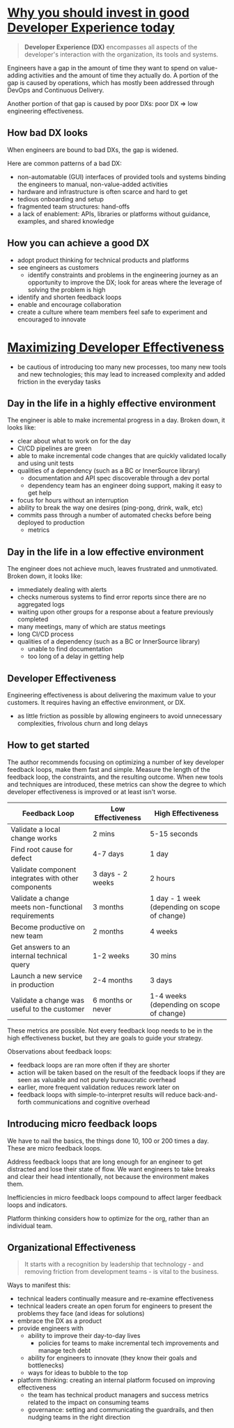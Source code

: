 # [Why you should invest in good Developer Experience today](https://www.thoughtworks.com/insights/blog/why-you-should-invest-good-developer-experience-today)

> __Developer Experience (DX)__ encompasses all aspects of the developer's interaction with the organization, its tools and systems.

Engineers have a gap in the amount of time they want to spend on value-adding activities and the amount of time they actually do.
A portion of the gap is caused by operations, which has mostly been addressed through DevOps and Continuous Delivery.

Another portion of that gap is caused by poor DXs: poor DX => low engineering effectiveness.


## How bad DX looks
When engineers are bound to bad DXs, the gap is widened.

Here are common patterns of a bad DX:
- non-automatable (GUI) interfaces of provided tools and systems binding the engineers to manual, non-value-added activities
- hardware and infrastructure is often scarce and hard to get
- tedious onboarding and setup
- fragmented team structures: hand-offs
- a lack of enablement: APIs, libraries or platforms without guidance, examples, and shared knowledge


## How you can achieve a good DX
- adopt product thinking for technical products and platforms
- see engineers as customers
  - identify constraints and problems in the engineering journey as an opportunity to improve the DX; look for areas where the leverage of solving the problem is high
- identify and shorten feedback loops
- enable and encourage collaboration
- create a culture where team members feel safe to experiment and encouraged to innovate


# [Maximizing Developer Effectiveness](https://martinfowler.com/articles/developer-effectiveness.html)
- be cautious of introducing too many new processes, too many new tools and new technologies; this may lead to increased complexity and added friction in the everyday tasks

## Day in the life in a highly effective environment
The engineer is able to make incremental progress in a day.
Broken down, it looks like:
- clear about what to work on for the day
- CI/CD pipelines are green
- able to make incremental code changes that are quickly validated locally and using unit tests
- qualities of a dependency (such as a BC or InnerSource library)
  - documentation and API spec discoverable through a dev portal
  - dependency team has an engineer doing support, making it easy to get help
- focus for hours without an interruption
- ability to break the way one desires (ping-pong, drink, walk, etc)
- commits pass through a number of automated checks before being deployed to production
  - metrics

## Day in the life in a low effective environment
The engineer does not achieve much, leaves frustrated and unmotivated.
Broken down, it looks like:
- immediately dealing with alerts
- checks numerous systems to find error reports since there are no aggregated logs
- waiting upon other groups for a response about a feature previously completed
- many meetings, many of which are status meetings
- long CI/CD process
- qualities of a dependency (such as a BC or InnerSource library)
  - unable to find documentation
  - too long of a delay in getting help

## Developer Effectiveness
Engineering effectiveness is about delivering the maximum value to your customers.
It requires having an effective environment, or DX.
- as little friction as possible by allowing engineers to avoid unnecessary complexities, frivolous churn and long delays

## How to get started
The author recommends focusing on optimizing a number of key developer feedback loops, make them fast and simple.
Measure the length of the feedback loop, the constraints, and the resulting outcome.
When new tools and techniques are introduced, these metrics can show the degree to which developer effectiveness is improved or at least isn't worse.

| Feedback Loop | Low Effectiveness | High Effectiveness |
| --- | --- | --- |
| Validate a local change works | 2 mins | 5-15 seconds |
| Find root cause for defect | 4-7 days | 1 day |
| Validate component integrates with other components | 3 days - 2 weeks | 2 hours |
| Validate a change meets non-functional requirements | 3 months | 1 day - 1 week (depending on scope of change) |
| Become productive on new team | 2 months | 4 weeks |
| Get answers to an internal technical query | 1-2 weeks | 30 mins |
| Launch a new service in production | 2-4 months | 3 days |
| Validate a change was useful to the customer | 6 months or never | 1-4 weeks (depending on scope of change) |

These metrics are possible.
Not every feedback loop needs to be in the high effectiveness bucket, but they are goals to guide your strategy.

Observations about feedback loops:
- feedback loops are ran more often if they are shorter
- action will be taken based on the result of the feedback loops if they are seen as valuable and not purely bureaucratic overhead
- earlier, more frequent validation reduces rework later on
- feedback loops with simple-to-interpret results will reduce back-and-forth communications and cognitive overhead

## Introducing micro feedback loops
We have to nail the basics, the things done 10, 100 or 200 times a day.
These are micro feedback loops.

Address feedback loops that are long enough for an engineer to get distracted and lose their state of flow.
We want engineers to take breaks and clear their head intentionally, not because the environment makes them.

Inefficiencies in micro feedback loops compound to affect larger feedback loops and indicators.

Platform thinking considers how to optimize for the org, rather than an individual team.

## Organizational Effectiveness
> It starts with a recognition by leadership that technology - and removing friction from development teams - is vital to the business.

Ways to manifest this:
- technical leaders continually measure and re-examine effectiveness
- technical leaders create an open forum for engineers to present the problems they face (and ideas for solutions)
- embrace the DX as a product
- provide engineers with
  - ability to improve their day-to-day lives
    - policies for teams to make incremental tech improvements and manage tech debt
  - ability for engineers to innovate (they know their goals and bottlenecks)
  - ways for ideas to bubble to the top
- platform thinking: creating an internal platform focused on improving effectiveness
  - the team has technical product managers and success metrics related to the impact on consuming teams
  - governance: setting and communicating the guardrails, and then nudging teams in the right direction